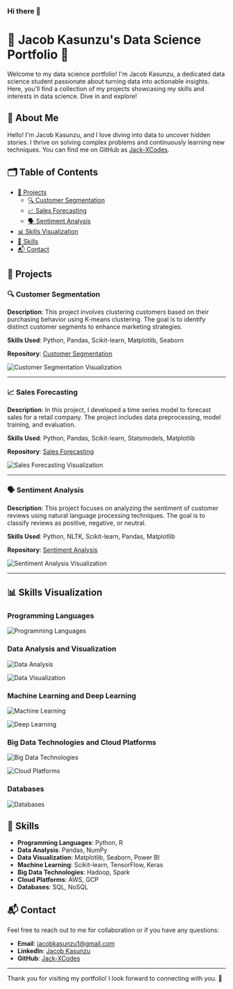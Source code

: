 ### Hi there 👋

<!--
**Jack-XCodes/Jack-XCodes** is a ✨ _special_ ✨ repository because its `README.md` (this file) appears on your GitHub profile.

Here are some ideas to get you started:

- 🔭 I’m currently working on ...
- 🌱 I’m currently learning ...
- 👯 I’m looking to collaborate on ...
- 🤔 I’m looking for help with ...
- 💬 Ask me about ...
- 📫 How to reach me: ...
- 😄 Pronouns: ...
- ⚡ Fun fact: ...
-->
# 🌟 Jacob Kasunzu's Data Science Portfolio 🌟

Welcome to my data science portfolio! I'm Jacob Kasunzu, a dedicated data science student passionate about turning data into actionable insights. Here, you'll find a collection of my projects showcasing my skills and interests in data science. Dive in and explore!

## 📌 About Me

Hello! I'm Jacob Kasunzu, and I love diving into data to uncover hidden stories. I thrive on solving complex problems and continuously learning new techniques. You can find me on GitHub as [Jack-XCodes](https://github.com/Jack-XCodes).

## 🗂️ Table of Contents

- [🚀 Projects](#projects)
  - [🔍 Customer Segmentation](#customer-segmentation)
  - [📈 Sales Forecasting](#sales-forecasting)
  - [🗣️ Sentiment Analysis](#sentiment-analysis)
- [📊 Skills Visualization](#skills-visualization)
- [🔧 Skills](#skills)
- [📬 Contact](#contact)

## 🚀 Projects

### 🔍 Customer Segmentation

**Description**: This project involves clustering customers based on their purchasing behavior using K-means clustering. The goal is to identify distinct customer segments to enhance marketing strategies.

**Skills Used**: Python, Pandas, Scikit-learn, Matplotlib, Seaborn

**Repository**: [Customer Segmentation](https://github.com/Jack-XCodes/customer-segmentation)

![Customer Segmentation Visualization](https://example.com/customer_segmentation_visualization.png)

---

### 📈 Sales Forecasting

**Description**: In this project, I developed a time series model to forecast sales for a retail company. The project includes data preprocessing, model training, and evaluation.

**Skills Used**: Python, Pandas, Scikit-learn, Statsmodels, Matplotlib

**Repository**: [Sales Forecasting](https://github.com/Jack-XCodes/sales-forecasting)

![Sales Forecasting Visualization](https://example.com/sales_forecasting_visualization.png)

---

### 🗣️ Sentiment Analysis

**Description**: This project focuses on analyzing the sentiment of customer reviews using natural language processing techniques. The goal is to classify reviews as positive, negative, or neutral.

**Skills Used**: Python, NLTK, Scikit-learn, Pandas, Matplotlib

**Repository**: [Sentiment Analysis](https://github.com/Jack-XCodes/sentiment-analysis)

![Sentiment Analysis Visualization](https://example.com/sentiment_analysis_visualization.png)

---

## 📊 Skills Visualization

### Programming Languages

![Programming Languages](https://example.com/programming_languages_visualization.png)

### Data Analysis and Visualization

![Data Analysis](https://example.com/data_analysis_visualization.png)

![Data Visualization](https://example.com/data_visualization_visualization.png)

### Machine Learning and Deep Learning

![Machine Learning](https://example.com/machine_learning_visualization.png)

![Deep Learning](https://example.com/deep_learning_visualization.png)

### Big Data Technologies and Cloud Platforms

![Big Data Technologies](https://example.com/big_data_technologies_visualization.png)

![Cloud Platforms](https://example.com/cloud_platforms_visualization.png)

### Databases

![Databases](https://example.com/databases_visualization.png)

## 🔧 Skills

- **Programming Languages**: Python, R
- **Data Analysis**: Pandas, NumPy
- **Data Visualization**: Matplotlib, Seaborn, Power BI
- **Machine Learning**: Scikit-learn, TensorFlow, Keras
- **Big Data Technologies**: Hadoop, Spark
- **Cloud Platforms**: AWS, GCP
- **Databases**: SQL, NoSQL

## 📬 Contact

Feel free to reach out to me for collaboration or if you have any questions:

- **Email**: jacobkasunzu1@gmail.com
- **LinkedIn**: [Jacob Kasunzu](https://www.linkedin.com/in/jacob-kasunzu/)
- **GitHub**: [Jack-XCodes](https://github.com/Jack-XCodes)

---

Thank you for visiting my portfolio! I look forward to connecting with you. 🚀
